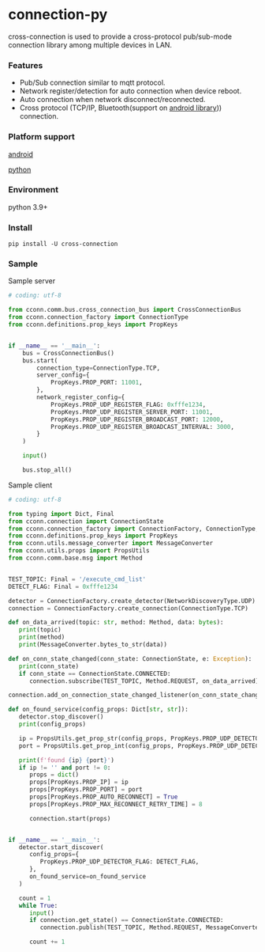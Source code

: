 # connection-py

cross-connection is used to provide a cross-protocol pub/sub-mode connection library among multiple devices in LAN.

### Features

- Pub/Sub connection similar to mqtt protocol.
- Network register/detection for auto connection when device reboot.
- Auto connection when network disconnect/reconnected.
- Cross protocol (TCP/IP, Bluetooth(support on [android library](https://github.com/TW-Smart-CoE/cross-connection-android))) connection. 

### Platform support

[android](https://github.com/TW-Smart-CoE/cross-connection-android)

[python](https://github.com/TW-Smart-CoE/cross-connection-py)


### Environment

python 3.9+

### Install

```
pip install -U cross-connection
```

### Sample

Sample server

```python
# coding: utf-8

from cconn.comm.bus.cross_connection_bus import CrossConnectionBus
from cconn.connection_factory import ConnectionType
from cconn.definitions.prop_keys import PropKeys


if __name__ == '__main__':
    bus = CrossConnectionBus()
    bus.start(
        connection_type=ConnectionType.TCP,
        server_config={
            PropKeys.PROP_PORT: 11001,
        },
        network_register_config={
            PropKeys.PROP_UDP_REGISTER_FLAG: 0xfffe1234,
            PropKeys.PROP_UDP_REGISTER_SERVER_PORT: 11001,
            PropKeys.PROP_UDP_REGISTER_BROADCAST_PORT: 12000,
            PropKeys.PROP_UDP_REGISTER_BROADCAST_INTERVAL: 3000,
        }
    )

    input()

    bus.stop_all()

```

Sample client
```python
# coding: utf-8

from typing import Dict, Final
from cconn.connection import ConnectionState
from cconn.connection_factory import ConnectionFactory, ConnectionType, NetworkDiscoveryType
from cconn.definitions.prop_keys import PropKeys
from cconn.utils.message_converter import MessageConverter
from cconn.utils.props import PropsUtils
from cconn.comm.base.msg import Method


TEST_TOPIC: Final = '/execute_cmd_list'
DETECT_FLAG: Final = 0xfffe1234

detector = ConnectionFactory.create_detector(NetworkDiscoveryType.UDP)
connection = ConnectionFactory.create_connection(ConnectionType.TCP)

def on_data_arrived(topic: str, method: Method, data: bytes):
   print(topic)
   print(method)
   print(MessageConverter.bytes_to_str(data))

def on_conn_state_changed(conn_state: ConnectionState, e: Exception):
   print(conn_state)
   if conn_state == ConnectionState.CONNECTED:
      connection.subscribe(TEST_TOPIC, Method.REQUEST, on_data_arrived)

connection.add_on_connection_state_changed_listener(on_conn_state_changed)

def on_found_service(config_props: Dict[str, str]):
   detector.stop_discover()
   print(config_props)

   ip = PropsUtils.get_prop_str(config_props, PropKeys.PROP_UDP_DETECTOR_ON_FOUND_SERVICE_IP, '')
   port = PropsUtils.get_prop_int(config_props, PropKeys.PROP_UDP_DETECTOR_ON_FOUND_SERVICE_PORT, 0)

   print(f'found {ip} {port}')
   if ip != '' and port != 0:
      props = dict()
      props[PropKeys.PROP_IP] = ip
      props[PropKeys.PROP_PORT] = port
      props[PropKeys.PROP_AUTO_RECONNECT] = True
      props[PropKeys.PROP_MAX_RECONNECT_RETRY_TIME] = 8

      connection.start(props)


if __name__ == '__main__':
   detector.start_discover(
      config_props={
         PropKeys.PROP_UDP_DETECTOR_FLAG: DETECT_FLAG,
      },
      on_found_service=on_found_service
   )

   count = 1
   while True:
      input()
      if connection.get_state() == ConnectionState.CONNECTED:
         connection.publish(TEST_TOPIC, Method.REQUEST, MessageConverter.str_to_bytes('data {0}'.format(count)))

      count += 1

```
